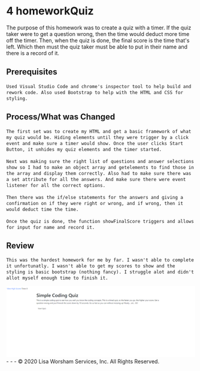 # 4 homeworkQuiz

The purpose of this homework was to create a quiz with a timer. If the quiz taker were to get a question wrong, then the time would deduct more time off the timer. Then, when the quiz is done, the final score is the time that's left. Which then must the quiz taker must be able to put in their name and there is a record of it. 

## Prerequisites

```
Used Visual Studio Code and chrome's inspector tool to help build and rework code. Also used Bootstrap to help with the HTML and CSS for styling.
```

## Process/What was Changed

```
The first set was to create my HTML and get a basic framework of what my quiz would be. Hiding elements until they were trigger by a click event and make sure a timer would show. Once the user clicks Start Button, it unhides my quiz elements and the timer started. 

Next was making sure the right list of questions and answer selections show so I had to make an object array and getelements to find those in the array and display them correctly. Also had to make sure there was a set attribute for all the answers. And make sure there were event listener for all the correct options. 

Then there was the if/else statements for the answers and giving a confirmation on if they were right or wrong, and if wrong, then it would deduct time the time. 

Once the quiz is done, the function showFinalScore triggers and allows for input for name and record it. 

```

## Review

```
This was the hardest homework for me by far. I wasn't able to complete it unfortunatly. I wasn't able to get my scores to show and the styling is basic bootstrap (nothing fancy). I struggle alot and didn't allot myself enough time to finish it.   

```
<img src="Capture.PNG">
- - -
© 2020 Lisa Worsham Services, Inc. All Rights Reserved.